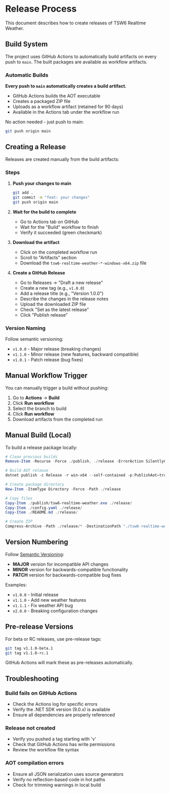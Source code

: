 # Release Process

This document describes how to create releases of TSW6 Realtime Weather.

## Build System

The project uses GitHub Actions to automatically build artifacts on every push to `main`. The built packages are available as workflow artifacts.

### Automatic Builds

**Every push to `main` automatically creates a build artifact.**

- GitHub Actions builds the AOT executable
- Creates a packaged ZIP file
- Uploads as a workflow artifact (retained for 90 days)
- Available in the Actions tab under the workflow run

No action needed - just push to main:
```bash
git push origin main
```

## Creating a Release

Releases are created manually from the build artifacts:

### Steps

1. **Push your changes to main**
   ```bash
   git add .
   git commit -m "feat: your changes"
   git push origin main
   ```

2. **Wait for the build to complete**
   - Go to Actions tab on GitHub
   - Wait for the "Build" workflow to finish
   - Verify it succeeded (green checkmark)

3. **Download the artifact**
   - Click on the completed workflow run
   - Scroll to "Artifacts" section
   - Download the `tsw6-realtime-weather-*-windows-x64.zip` file

4. **Create a GitHub Release**
   - Go to Releases → "Draft a new release"
   - Create a new tag (e.g., `v1.0.0`)
   - Add a release title (e.g., "Version 1.0.0")
   - Describe the changes in the release notes
   - Upload the downloaded ZIP file
   - Check "Set as the latest release"
   - Click "Publish release"

### Version Naming

Follow semantic versioning:
- `v1.0.0` - Major release (breaking changes)
- `v1.1.0` - Minor release (new features, backward compatible)
- `v1.0.1` - Patch release (bug fixes)

## Manual Workflow Trigger

You can manually trigger a build without pushing:

1. Go to **Actions** → **Build**
2. Click **Run workflow**
3. Select the branch to build
4. Click **Run workflow**
5. Download artifacts from the completed run

## Manual Build (Local)

To build a release package locally:

```powershell
# Clean previous builds
Remove-Item -Recurse -Force ./publish, ./release -ErrorAction SilentlyContinue

# Build AOT release
dotnet publish -c Release -r win-x64 --self-contained -p:PublishAot=true -o ./publish

# Create package directory
New-Item -ItemType Directory -Force -Path ./release

# Copy files
Copy-Item ./publish/tsw6-realtime-weather.exe ./release/
Copy-Item ./config.yaml ./release/
Copy-Item ./README.md ./release/

# Create ZIP
Compress-Archive -Path ./release/* -DestinationPath "./tsw6-realtime-weather-v1.0.0-windows-x64.zip"
```

## Version Numbering

Follow [Semantic Versioning](https://semver.org/):
- **MAJOR** version for incompatible API changes
- **MINOR** version for backwards-compatible functionality
- **PATCH** version for backwards-compatible bug fixes

Examples:
- `v1.0.0` - Initial release
- `v1.1.0` - Add new weather features
- `v1.1.1` - Fix weather API bug
- `v2.0.0` - Breaking configuration changes

## Pre-release Versions

For beta or RC releases, use pre-release tags:
```bash
git tag v1.1.0-beta.1
git tag v1.1.0-rc.1
```

GitHub Actions will mark these as pre-releases automatically.

## Troubleshooting

### Build fails on GitHub Actions
- Check the Actions log for specific errors
- Verify the .NET SDK version (9.0.x) is available
- Ensure all dependencies are properly referenced

### Release not created
- Verify you pushed a tag starting with 'v'
- Check that GitHub Actions has write permissions
- Review the workflow file syntax

### AOT compilation errors
- Ensure all JSON serialization uses source generators
- Verify no reflection-based code in hot paths
- Check for trimming warnings in local build
